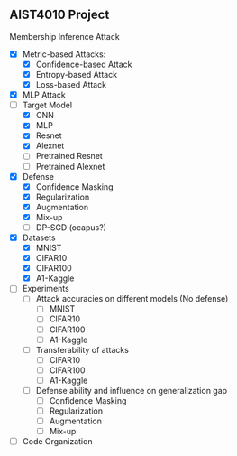 ## AIST4010 Project
Membership Inference Attack

- [x] Metric-based Attacks:
  - [x] Confidence-based Attack
  - [x] Entropy-based Attack
  - [x] Loss-based Attack
- [x] MLP Attack
- [ ] Target Model
  - [x] CNN
  - [x] MLP
  - [x] Resnet
  - [x] Alexnet
  - [ ] Pretrained Resnet
  - [ ] Pretrained Alexnet
- [x] Defense
  - [x] Confidence Masking
  - [x] Regularization
  - [x] Augmentation
  - [x] Mix-up
  - [ ] DP-SGD (ocapus?)
- [x] Datasets
  - [x] MNIST
  - [x] CIFAR10
  - [x] CIFAR100
  - [x] A1-Kaggle
- [ ] Experiments
  - [ ] Attack accuracies on different models (No defense)
    - [ ] MNIST
    - [ ] CIFAR10
    - [ ] CIFAR100
    - [ ] A1-Kaggle
  - [ ] Transferability of attacks
    - [ ] CIFAR10
    - [ ] CIFAR100
    - [ ] A1-Kaggle
  - [ ] Defense ability and influence on generalization gap
    - [ ] Confidence Masking
    - [ ] Regularization
    - [ ] Augmentation
    - [ ] Mix-up
- [ ] Code Organization